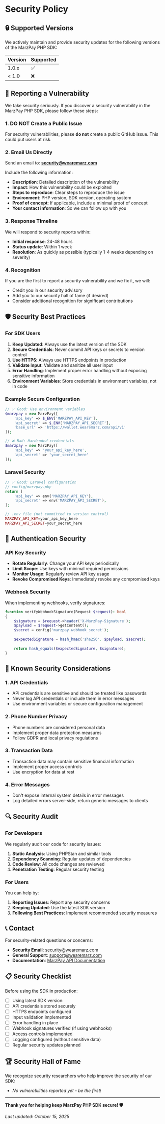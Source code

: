 # Security Policy

## 🔒 Supported Versions

We actively maintain and provide security updates for the following versions of the MarzPay PHP SDK:

| Version | Supported          |
| ------- | ------------------ |
| 1.0.x   | :white_check_mark: |
| < 1.0   | :x:                |

## 🚨 Reporting a Vulnerability

We take security seriously. If you discover a security vulnerability in the MarzPay PHP SDK, please follow these steps:

### 1. **DO NOT** Create a Public Issue

For security vulnerabilities, please **do not** create a public GitHub issue. This could put users at risk.

### 2. **Email Us Directly**

Send an email to: **security@wearemarz.com**

Include the following information:
- **Description**: Detailed description of the vulnerability
- **Impact**: How this vulnerability could be exploited
- **Steps to reproduce**: Clear steps to reproduce the issue
- **Environment**: PHP version, SDK version, operating system
- **Proof of concept**: If applicable, include a minimal proof of concept
- **Your contact information**: So we can follow up with you

### 3. **Response Timeline**

We will respond to security reports within:
- **Initial response**: 24-48 hours
- **Status update**: Within 1 week
- **Resolution**: As quickly as possible (typically 1-4 weeks depending on severity)

### 4. **Recognition**

If you are the first to report a security vulnerability and we fix it, we will:
- Credit you in our security advisory
- Add you to our security hall of fame (if desired)
- Consider additional recognition for significant contributions

## 🛡️ Security Best Practices

### For SDK Users

1. **Keep Updated**: Always use the latest version of the SDK
2. **Secure Credentials**: Never commit API keys or secrets to version control
3. **Use HTTPS**: Always use HTTPS endpoints in production
4. **Validate Input**: Validate and sanitize all user input
5. **Error Handling**: Implement proper error handling without exposing sensitive information
6. **Environment Variables**: Store credentials in environment variables, not in code

### Example Secure Configuration

```php
// ✅ Good: Use environment variables
$marzpay = new MarzPay([
    'api_key' => $_ENV['MARZPAY_API_KEY'],
    'api_secret' => $_ENV['MARZPAY_API_SECRET'],
    'base_url' => 'https://wallet.wearemarz.com/api/v1'
]);

// ❌ Bad: Hardcoded credentials
$marzpay = new MarzPay([
    'api_key' => 'your_api_key_here',
    'api_secret' => 'your_secret_here'
]);
```

### Laravel Security

```php
// ✅ Good: Laravel configuration
// config/marzpay.php
return [
    'api_key' => env('MARZPAY_API_KEY'),
    'api_secret' => env('MARZPAY_API_SECRET'),
];

// .env file (not committed to version control)
MARZPAY_API_KEY=your_api_key_here
MARZPAY_API_SECRET=your_secret_here
```

## 🔐 Authentication Security

### API Key Security

- **Rotate Regularly**: Change your API keys periodically
- **Limit Scope**: Use keys with minimal required permissions
- **Monitor Usage**: Regularly review API key usage
- **Revoke Compromised Keys**: Immediately revoke any compromised keys

### Webhook Security

When implementing webhooks, verify signatures:

```php
function verifyWebhookSignature(Request $request): bool
{
    $signature = $request->header('X-MarzPay-Signature');
    $payload = $request->getContent();
    $secret = config('marzpay.webhook_secret');
    
    $expectedSignature = hash_hmac('sha256', $payload, $secret);
    
    return hash_equals($expectedSignature, $signature);
}
```

## 🚫 Known Security Considerations

### 1. **API Credentials**

- API credentials are sensitive and should be treated like passwords
- Never log API credentials or include them in error messages
- Use environment variables or secure configuration management

### 2. **Phone Number Privacy**

- Phone numbers are considered personal data
- Implement proper data protection measures
- Follow GDPR and local privacy regulations

### 3. **Transaction Data**

- Transaction data may contain sensitive financial information
- Implement proper access controls
- Use encryption for data at rest

### 4. **Error Messages**

- Don't expose internal system details in error messages
- Log detailed errors server-side, return generic messages to clients

## 🔍 Security Audit

### For Developers

We regularly audit our code for security issues:

1. **Static Analysis**: Using PHPStan and similar tools
2. **Dependency Scanning**: Regular updates of dependencies
3. **Code Review**: All code changes are reviewed
4. **Penetration Testing**: Regular security testing

### For Users

You can help by:

1. **Reporting Issues**: Report any security concerns
2. **Keeping Updated**: Use the latest SDK version
3. **Following Best Practices**: Implement recommended security measures

## 📞 Contact

For security-related questions or concerns:

- **Security Email**: security@wearemarz.com
- **General Support**: support@wearemarz.com
- **Documentation**: [MarzPay API Documentation](https://wallet.wearemarz.com/documentation)

## 📋 Security Checklist

Before using the SDK in production:

- [ ] Using latest SDK version
- [ ] API credentials stored securely
- [ ] HTTPS endpoints configured
- [ ] Input validation implemented
- [ ] Error handling in place
- [ ] Webhook signatures verified (if using webhooks)
- [ ] Access controls implemented
- [ ] Logging configured (without sensitive data)
- [ ] Regular security updates planned

## 🏆 Security Hall of Fame

We recognize security researchers who help improve the security of our SDK:

- *No vulnerabilities reported yet - be the first!*

---

**Thank you for helping keep MarzPay PHP SDK secure! 🛡️**

*Last updated: October 15, 2025*
